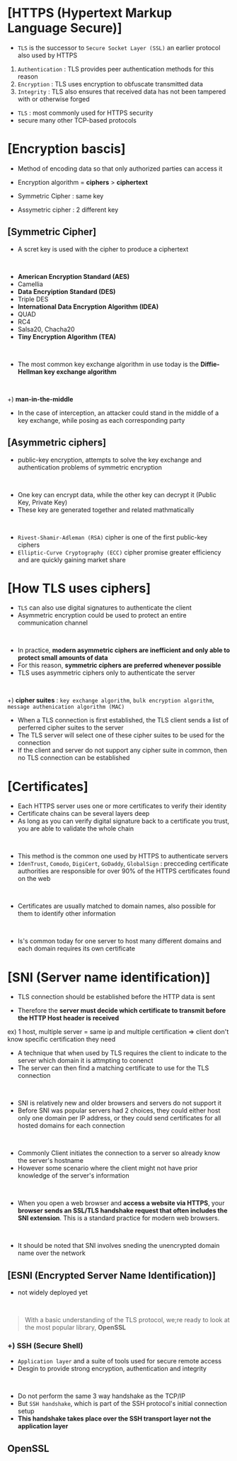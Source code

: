 # [HTTPS (Hypertext Markup Language Secure)]

- `TLS` is the successor to `Secure Socket Layer (SSL)` an earlier protocol also used by HTTPS

1. `Authentication` : TLS provides peer authentication methods for this reason
2. `Encryption` : TLS uses encryption to obfuscate transmitted data
3. `Integrity` : TLS also ensures that received data has not been tampered with or otherwise forged

- `TLS` : most commonly used for HTTPS security
- secure many other TCP-based protocols

# [Encryption bascis]

- Method of encoding data so that only authorized parties can access it
- Encryption algorithm = **ciphers** > **ciphertext**

- Symmetric Cipher : same key
- Assymetric cipher : 2 different key

## [Symmetric Cipher]

- A scret key is used with the cipher to produce a ciphertext

<br/>

- **American Encryption Standard (AES)**
- Camellia
- **Data Encryiption Standard (DES)**
- Triple DES
- **International Data Encryption Algorithm (IDEA)**
- QUAD
- RC4
- Salsa20, Chacha20
- **Tiny Encryption Algorithm (TEA)**

<br/>

- The most common key exchange algorithm in use today is the **Diffie-Hellman key exchange algorithm**

<br/>

+) **man-in-the-middle**

- In the case of interception, an attacker could stand in the middle of a key exchange, while posing as each corresponding party

## [Asymmetric ciphers]

- public-key encryption, attempts to solve the key exchange and authentication problems of symmetric encryption

<br/>

- One key can encrypt data, while the other key can decrypt it (Public Key, Private Key)
- These key are generated together and related mathmatically

<br/>

- `Rivest-Shamir-Adleman (RSA)` cipher is one of the first public-key ciphers
- `Elliptic-Curve Cryptography (ECC)` cipher promise greater efficiency and are quickly gaining market share


# [How TLS uses ciphers]

- `TLS` can also use digital signatures to authenticate the client
- Asymmetric encryption could be used to protect an entire communication channel

<br/>

- In practice, **modern asymmetric ciphers are inefficient and only able to protect small amounts of data**
- For this reason, **symmetric ciphers are preferred whenever possible**
- TLS uses asymmetric ciphers only to authenticate the server

<br/>

+) **cipher suites** : `key exchange algorithm`, `bulk encryption algorithm`, `message authenication algorithm (MAC)`

- When a TLS connection is first established, the TLS client sends a list of perferred cipher suites to the server
- The TLS server will select one of these cipher suites to be used for the connection
- If the client and server do not support any cipher suite in common, then no TLS connection can be established

# [Certificates]

- Each HTTPS server uses one or more certificates to verify their identity
- Certificate chains can be several layers deep
- As long as you can verify digital signature back to a certificate you trust, you are able to validate the whole chain

<br/>

- This method is the common one used by HTTPS to authenticate servers
- `IdenTrust`, `Comodo`, `DigiCert`, `GoDaddy`, `GlobalSign` : precceding certificate authorities are responsible for over 90% of the HTTPS certificates found on the web

<br/>

- Certificates are usually matched to domain names, also possible for them to identify other information

<br/>

- Is's common today for one server to host many different domains and each domain requires its own certificate


# [SNI (Server name identification)]

- TLS connection should be established before the HTTP data is sent

- Therefore the **server must decide which certificate to transmit before the HTTP Host header is received**

ex) 1 host, multiple server = same ip and multiple certification
=> client don't know specific certification they need

- A technique that when used by TLS requires the client to indicate to the server which domain it is attmpting to conenct
- The server can then find a matching certificate to use for the TLS connection

<br/>

- SNI is relatively new and older browsers and servers do not support it
- Before SNI was popular servers had 2 choices, they could either host only one domain per IP address, or they could send certificates for all hosted domains for each connection

<br/>

- Commonly Client initiates the connection to a server so already know the server's hostname
- However some scenario where the client might not have prior knowledge of the server's information

<br/>

- When you open a web browser and **access a website via HTTPS**, your **browser sends an SSL/TLS handshake request that often includes the SNI extension**. This is a standard practice for modern web browsers.

<br/>

- It should be noted that SNI involves sneding the unencrypted domain name over the network

## [ESNI (Encrypted Server Name Identification)]

- not widely deployed yet

<br/>

> With a basic understanding of the TLS protocol, we;re ready to look at the most popular library, **OpenSSL**


### +) SSH (Secure Shell)

- `Application layer` and a suite of tools used for secure remote access
- Desgin to provide strong encryption, authentication and integrity

<br/>

- Do not perform the same 3 way handshake as the TCP/IP 
- But `SSH handshake`, which is part of the SSH protocol's initial connection setup
- **This handshake takes place over the SSH transport layer not the application layer**


## OpenSSL
